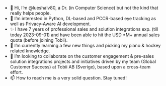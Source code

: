 - 👋 Hi, I’m @lueshalv80, a Dr. (in Computer Science) but not the kind that really helps people.
- 👀 I’m interested in Python, DL-based and PCCR-based eye tracking as well as Privacy-Aware AI development.
- ✨ I have 7 years of professional sales and solution integrations exp. (till today 2023-09-01) and have been able to hit the USD *M+ annual sales quota (before joining Tobii).
- 🌱 I’m currently learning a few new things and picking my piano & hockey related knowledge.
- 💞️ I’m looking to collaborate on the customer engagement & pre-sales solution integrations projects and initiatives driven by my team (Global Customer Success) at Tobii AB (Sverige), based upon a cross-team effort.
- 📫 How to reach me is a very solid question. Stay tuned!

<!---
lueshalv80/lueshalv80 is a ✨ special ✨ repository because its `README.md` (this file) appears on your GitHub profile.
You can click the Preview link to take a look at your changes.
--->
